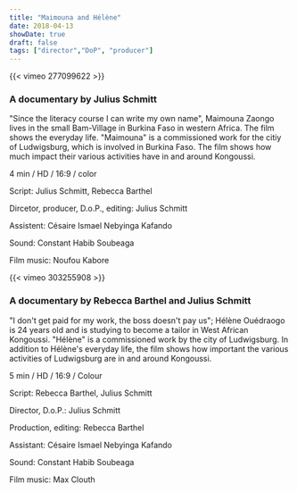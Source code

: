 ```yaml
---
title: "Maimouna and Hélène"
date: 2018-04-13
showDate: true
draft: false
tags: ["director","DoP", "producer"]
---
```


{{< vimeo 277099622 >}}


### A documentary by Julius Schmitt

"Since the literacy course I can write my own name", Maimouna Zaongo lives in the small Bam-Village in Burkina Faso in western Africa.
The film shows the everyday life. "Maimouna" is a commissioned work for the citiy of Ludwigsburg, which is involved in Burkina Faso.
The film shows how much impact their various activities have in and around Kongoussi. 

4 min / HD / 16:9 / color    

Script: Julius Schmitt, Rebecca Barthel    

Dircetor, producer, D.o.P., editing: Julius Schmitt    

Assistent: Césaire Ismael Nebyinga Kafando   

Sound: Constant Habib Soubeaga   

Film music: Noufou Kabore   


{{< vimeo 303255908 >}}

### A documentary by Rebecca Barthel and Julius Schmitt

"I don't get paid for my work, the boss doesn't pay us"; Hélène Ouédraogo is 24 years old and is studying to become a tailor in West African Kongoussi.
"Hélène" is a commissioned work by the city of Ludwigsburg. 
In addition to Hélène's everyday life, the film shows how important the various activities of Ludwigsburg are in and around Kongoussi.

5 min / HD / 16:9 / Colour

Script: Rebecca Barthel, Julius Schmitt

Director, D.o.P.: Julius Schmitt

Production, editing: Rebecca Barthel

Assistant: Césaire Ismael Nebyinga Kafando

Sound: Constant Habib Soubeaga

Film music: Max Clouth 

